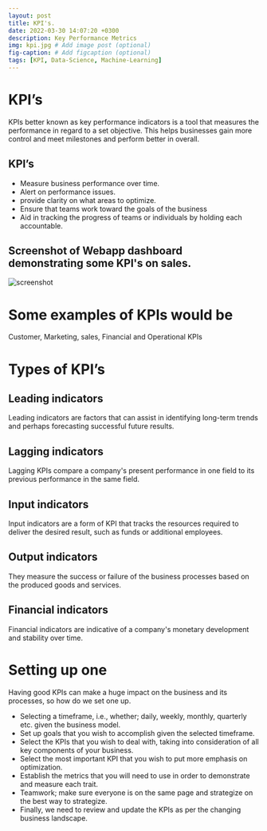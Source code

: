 ```yaml
---
layout: post
title: KPI's.
date: 2022-03-30 14:07:20 +0300
description: Key Performance Metrics
img: kpi.jpg # Add image post (optional)
fig-caption: # Add figcaption (optional)
tags: [KPI, Data-Science, Machine-Learning]
---
```


# KPI’s
KPIs better known as key performance indicators is a tool that measures the performance in regard to a set objective. This helps businesses gain more control and meet milestones and perform better in overall.

## KPI’s

- Measure business performance over time.
- Alert on performance issues.
- provide clarity on what areas to optimize.
- Ensure that teams work toward the goals of the business
- Aid in tracking the progress of teams or individuals by holding each accountable.
## Screenshot of Webapp dashboard demonstrating some KPI's on sales.

![screenshot]({{site.baseurl}}/assets/img/Screenshot%20(115).png)

# Some examples of KPIs would be

Customer, Marketing, sales, Financial and Operational KPIs

# Types of KPI’s

## Leading indicators
Leading indicators are factors that can assist in identifying long-term trends and perhaps forecasting successful future results.

## Lagging indicators

Lagging KPIs compare a company's present performance in one field to its previous performance in the same field.

## Input indicators

Input indicators are a form of KPI that tracks the resources required to deliver the desired result, such as funds or additional employees.

## Output indicators

They measure the success or failure of the business processes based on the produced goods and services.

## Financial indicators

Financial indicators are indicative of a company's monetary development and stability over time.

# Setting up one

Having good KPIs can make a huge impact on the business and its processes, so how do we set one up.

- Selecting a timeframe, i.e., whether; daily, weekly, monthly, quarterly etc. given the business model.
- Set up goals that you wish to accomplish given the selected timeframe.
- Select the KPIs that you wish to deal with, taking into consideration of all key components of your business.
- Select the most important KPI that you wish to put more emphasis on optimization.
- Establish the metrics that you will need to use in order to demonstrate and measure each trait.
- Teamwork; make sure everyone is on the same page and strategize on the best way to strategize.
- Finally, we need to review and update the KPIs as per the changing business landscape.
